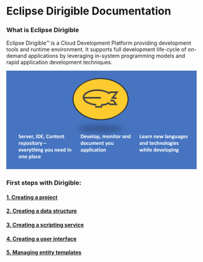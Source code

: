 # Eclipse Dirigible Documentation

### What is Eclipse Dirigible
Eclipse Dirigible™ is a Cloud Development Platform providing development tools and runtime environment. It supports full development life-cycle of on-demand applications by leveraging in-system programming models and rapid application development techniques.

![Infographics](Documentation/Images/dirigible.png)

### First steps with Dirigible: 

#### [1. Creating a project](Documentation/DirigibleBasics/1.CreatingProjects.md)

#### [2. Creating a data structure](Documentation/DirigibleBasics/2.DataStructures.md)

#### [3. Creating a scripting service](Documentation/DirigibleBasics/3.ScriptingServices.md)

#### [4. Creating a user interface](Documentation/DirigibleBasics/4.UserInterfaces.md)

#### [5. Managing entity templates](Documentation/DirigibleBasics/5.ManageEntityTemplate.md)
